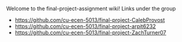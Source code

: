 Welcome to the final-project-assignment wiki!
Links under the group
- https://github.com/cu-ecen-5013/final-project-CalebProvost
- https://github.com/cu-ecen-5013/final-project-arpit6232
- https://github.com/cu-ecen-5013/final-project-ZachTurner07